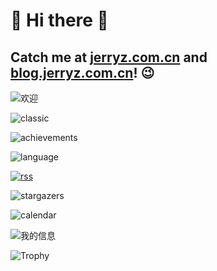 # 🌟 Hi there 👋

## Catch me at [jerryz.com.cn](https://jerryz.com.cn) and [blog.jerryz.com.cn](https://blog.jerryz.com.cn)! 😉

![欢迎](https://card.jerryz.com.cn/white)

![classic](https://gh.jerryz.com.cn/)

![achievements](https://gh.jerryz.com.cn/achievements)

![language](https://gh.jerryz.com.cn/languages)

[![rss](https://gh.jerryz.com.cn/rss)](https://blog.jerryz.com.cn)

![stargazers](https://gh.jerryz.com.cn/stargazers)

![calendar](https://gh.jerryz.com.cn/calendar)

![我的信息](https://github-readme-stats.vercel.app/api?username=YangguangZhou&show_icons=true&include_all_commits=true)

![Trophy](https://github-profile-trophy.vercel.app/?username=YangguangZhou)

<!--
**YangguangZhou/YangguangZhou** is a ✨ _special_ ✨ repository because its `README.md` (this file) appears on your GitHub profile.

Here are some ideas to get you started:

- 🔭 I’m currently working on ...
- 🌱 I’m currently learning ...
- 👯 I’m looking to collaborate on ...
- 🤔 I’m looking for help with ...
- 💬 Ask me about ...
- 📫 How to reach me: ...
- 😄 Pronouns: ...
- ⚡ Fun fact: ...
-->

